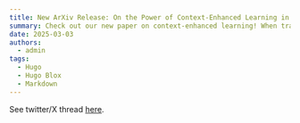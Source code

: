 ```yaml
---
title: New ArXiv Release: On the Power of Context-Enhanced Learning in LLMs
summary: Check out our new paper on context-enhanced learning! When training LLMs, putting helpful information purely in-context can exponentially improve sample efficiency while leading to little verbatim memorization of the in-context materials!
date: 2025-03-03
authors:
  - admin
tags:
  - Hugo
  - Hugo Blox
  - Markdown
---
```

See twitter/X thread [here](https://x.com/XingyuZhu_/status/1897301478144115104).